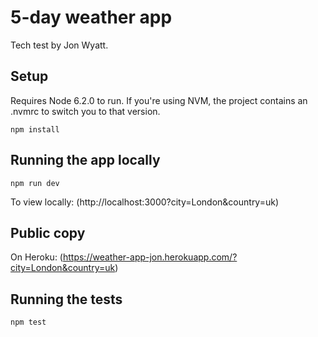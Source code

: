 # 5-day weather app

Tech test by Jon Wyatt.

## Setup
Requires Node 6.2.0 to run. If you're using NVM, the project contains an .nvmrc to switch you to that version.

```
npm install
```

## Running the app locally

```
npm run dev
```

To view locally: (http://localhost:3000?city=London&country=uk)

## Public copy

On Heroku: (https://weather-app-jon.herokuapp.com/?city=London&country=uk)

## Running the tests

```
npm test
```
